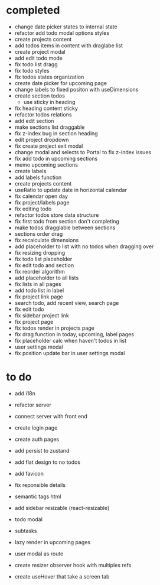 # completed

- change date picker states to internal state
- refactor add todo modal options styles
- create projects content
- add todos items in content with draglabe list
- create project modal
- add edit todo mode
- fix todo list dragg
- fix todo styles
- fix todos states organization
- create date picker for upcoming page
- change labels to fixed positon with useDimensions
- create section todos
  - use sticky in heading
- fix heading content sticky
- refactor todos relations
- add edit section
- make sections list draggable
- fix z-index bug in section heading
- edit project dropdown
- fix create project exit modal
- change modal and selects to Portal to fix z-index issues
- fix add todo in upcoming sections
- memo upcoming sections
- create labels
- add labels function
- create projects content
- useRatio to update date in horizontal calendar
- fix calendar open day
- fix project/labels page
- fix editing todo
- refactor todos store data structure
- fix first todo from section don't completing
- make todos dragglable between sections
- sections order drag
- fix recalculate dimensions
- add placeholder to list with no todos when dragging over
- fix resizing dropping
- fix todo list placeholder
- fix edit todo and section
- fix reorder algorithm
- add placeholder to all lists
- fix lists in all pages
- add todo list in label
- fix project link page
- search todo, add recent view, search page
- fix edit todo
- fix sidebar project link
- fix project page
- fix todos render in projects page
- fix drag function in today, upcoming, label pages
- fix placeholder calc when haven't todos in list
- user settings modal
- fix position update bar in user settings modal

# to do

- add i18n

- refactor server
- connect server with front end
- create login page
- create auth pages

- add persist to zustand

- add flat design to no todos
- add favicon
- fix reponsible details
- semantic tags html
- add sidebar resizable (react-resizable)
- todo modal
- subtasks
- lazy render in upcoming pages
- user modal as route
- create resizer observer hook with multiples refs
- create useHover that take a screen tab

